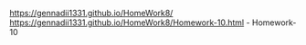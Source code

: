  https://gennadii1331.github.io/HomeWork8/ <br>
 https://gennadii1331.github.io/HomeWork8/Homework-10.html - Homework-10
